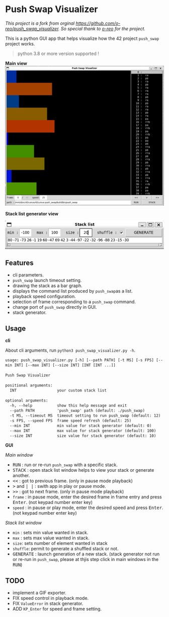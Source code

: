 # Push Swap Visualizer

_This project is a fork from orginal https://github.com/o-reo/push_swap_visualizer. So special thank to [o-reo](https://github.com/o-reo) for the project._

This is a python GUI app that helps visualize how the 42 project `push_swap` project works.

> python 3.8 or more version supported !

**Main view**
![PSViz App gui](images/main_gui.png)

**Stack list generator view**

![PSViz stack list generator list](images/stack_list_gui.png)

## Features

- cli parameters.
- `push_swap` launch timeout setting.
- drawing the stack as a bar graph.
- displays the command list produced by `push_swap`as a list.
- playback speed configuration.
- selection of frame corresponding to a `push_swap` command.
- change port of `push_swap` directly in GUI.
- stack generator.

## Usage

**cli**

About cli arguments, run `python3 push_swap_visualizer.py -h`.

```
usage: push_swap_visualizer.py [-h] [--path PATH] [-t MS] [-s FPS] [--min INT] [--max INT] [--size INT] [INT [INT ...]]

Push Swap Visualizer

positional arguments:
  INT                  your custom stack list

optional arguments:
  -h, --help           show this help message and exit
  --path PATH          'push_swap' path (default: ./push_swap)
  -t MS, --timeout MS  timeout setting to run push_swap (default: 12)
  -s FPS, --speed FPS  frame speed refresh (default: 25)
  --min INT            min value for stack generator (default: 0)
  --max INT            max value for stack generator (default: 100)
  --size INT           size value for stack generator (default: 10)
```

**GUI**

_Main window_

- <kbd>RUN</kbd> : run or re-run `push_swap` with a specific stack.
- <kbd>STACK</kbd> : open stack list window helps to view your stack or generate another.
- <kbd><<</kbd> : got to previous frame. (only in pause mode playback)
- <kbd>></kbd> and <kbd>| |</kbd> : swith app in play or pause mode.
- <kbd>>></kbd> : got to next frame. (only in pause mode playback)
- `frame` : in pause mode, enter the desired frame in frame entry and press <kbd>Enter</kbd>. (not keypad number enter key)
- `speed` : in pause or play mode, enter the desired speed and press <kbd>Enter</kbd>. (not keypad number enter key)

_Stack list window_

- `min` : sets min value wanted in stack.
- `max` : sets max value wanted in stack.
- `size`: sets number of element wanted in stack
- `shuffle`: permit to generate a shuffled stack or not.
- <kbd>GENERATE</kbd> : launch generation of a new stack. (stack generator not run or re-run in `push_swap`, please at thjis step click in main windows in the <kbd>RUN</kbd>)

## TODO

- implement a GIF exporter.
- FIX speed control in playback mode.
- FIX `ValueError` in stack generator.
- ADD `KP_Enter` for speed and frame setting.